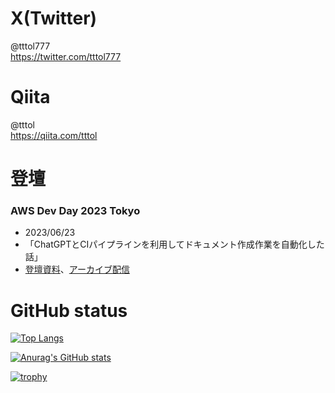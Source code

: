 # X(Twitter)
@tttol777  
https://twitter.com/tttol777
# Qiita
@tttol  
https://qiita.com/tttol
# 登壇
### AWS Dev Day 2023 Tokyo
- 2023/06/23
- 「ChatGPTとCIパイプラインを利用してドキュメント作成作業を自動化した話」
- [登壇資料](https://speakerdeck.com/tttol/chatgpttocihaihurainwoli-yong-sitetokiyumentozuo-cheng-zuo-ye-wozi-dong-hua-sitahua)、[アーカイブ配信](https://www.youtube.com/watch?v=B2TwG94zlss)
# GitHub status
[![Top Langs](https://github-readme-stats.vercel.app/api/top-langs/?username=tttol&layout=compact&theme=tokyonight)](https://github.com/anuraghazra/github-readme-stats)

[![Anurag's GitHub stats](https://github-readme-stats.vercel.app/api?username=tttol&count_private=true&show_icons=true&theme=tokyonight)](https://github.com/anuraghazra/github-readme-stats)

[![trophy](https://github-profile-trophy.vercel.app/?username=tttol&theme=onedark)](https://github.com/ryo-ma/github-profile-trophy)


<!--
参考：
https://zenn.dev/chot/articles/3421ec6f622f82
https://skillicons.dev/
https://github.com/anuraghazra/github-readme-stats
https://github.com/ryo-ma/github-profile-trophy

Rank	Description
SSS, SS, S	You are at a hard to reach rank. You can brag.
AAA, AA, A	You will reach this rank if you do your best. Let's aim here first.
B, C	You are currently making good progress. Let's aim a bit higher.
UNKNOWN	You have not taken action yet. Let's act first.
SECRET	This rank is very rare. The trophy will not be displayed until certain conditions are met.
-->
